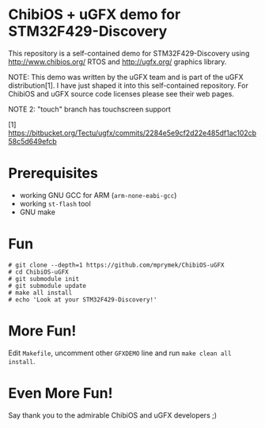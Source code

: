 # ChibiOS + uGFX demo for STM32F429-Discovery

This repository is a self-contained demo for STM32F429-Discovery using http://www.chibios.org/ RTOS and http://ugfx.org/ graphics library.

NOTE: This demo was written by the uGFX team and is part of the uGFX distribution[1]. I have just shaped it into this self-contained repository. For ChibiOS and uGFX source code licenses please see their web pages.

NOTE 2: "touch" branch has touchscreen support

[1] https://bitbucket.org/Tectu/ugfx/commits/2284e5e9cf2d22e485df1ac102cb58c5d649efcb

# Prerequisites

 - working GNU GCC for ARM (`arm-none-eabi-gcc`)
 - working `st-flash` tool
 - GNU make

# Fun

```
# git clone --depth=1 https://github.com/mprymek/ChibiOS-uGFX
# cd ChibiOS-uGFX
# git submodule init
# git submodule update
# make all install
# echo 'Look at your STM32F429-Discovery!'
```

# More Fun!
Edit `Makefile`, uncomment other `GFXDEMO` line and run `make clean all install`.

# Even More Fun!
Say thank you to the admirable ChibiOS and uGFX developers ;)
